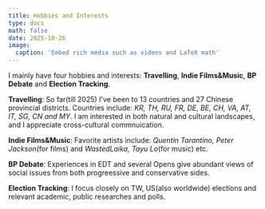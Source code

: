```yaml
---
title: Hobbies and Interests
type: docs
math: false
date: 2025-10-26
image:
  caption: 'Embed rich media such as videos and LaTeX math'
---
```


I mainly have four hobbies and interests: **Travelling**, **Indie Films&Music**, **BP Debate** and **Election Tracking**.

**Travelling**: So far(till 2025) I've been to 13 countries and 27 Chinese provincial districts. Countries include: *KR, TH, RU, FR, DE, BE, CH, VA, AT, IT, SG, CN and MY*. I am interested in both natural and cultural landscapes, and I appreciate cross-cultural commnuication.

**Indie Films&Music**: Favorite artists include: *Quentin Tarantino, Peter Jackson*(for films) and *WastedLaika, Tayu Lo*(for music) etc.

**BP Debate**: Experiences in EDT and several Opens give abundant views of social issues from both progreessive and conservative sides.

**Election Tracking**: I focus closely on TW, US(also worldwide) elections and relevant academic, public researches and polls.
